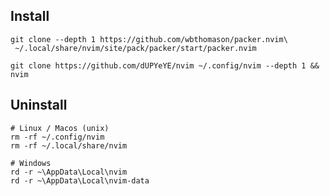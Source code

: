 ## Install
    git clone --depth 1 https://github.com/wbthomason/packer.nvim\
     ~/.local/share/nvim/site/pack/packer/start/packer.nvim

    git clone https://github.com/dUPYeYE/nvim ~/.config/nvim --depth 1 && nvim


## Uninstall

    # Linux / Macos (unix)
    rm -rf ~/.config/nvim
    rm -rf ~/.local/share/nvim

    # Windows
    rd -r ~\AppData\Local\nvim
    rd -r ~\AppData\Local\nvim-data

